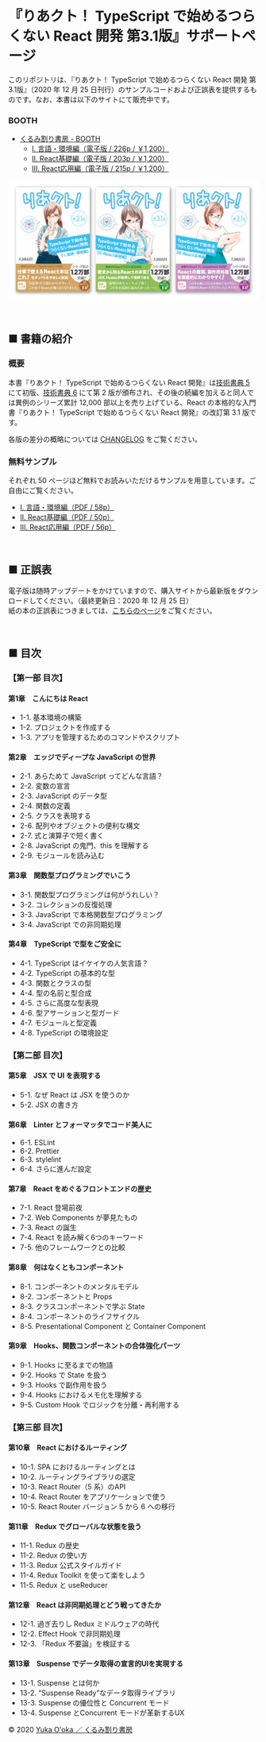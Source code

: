 # 『りあクト！ TypeScript で始めるつらくない React 開発 第3.1版』サポートページ

このリポジトリは、『りあクト！ TypeScript で始めるつらくない React 開発 第3.1版』（2020 年 12 月 25 日刊行）のサンプルコードおよび正誤表を提供するものです。なお、本書は以下のサイトにて販売中です。

### BOOTH

- [くるみ割り書房 - BOOTH](https://oukayuka.booth.pm/)
    - [Ⅰ. 言語・環境編（電子版 / 226p / ￥1,200）](https://booth.pm/ja/items/2368045)
    - [Ⅱ. React基礎編（電子版 / 203p / ￥1,200）](https://booth.pm/ja/items/2368019)
    - [Ⅲ. React応用編（電子版 / 215p / ￥1,200）](https://booth.pm/ja/items/2367992)

<a href="https://oukayuka.booth.pm/"><img src="./images/riakuto31-covers.png" /></a>

<br />

## ■ 書籍の紹介

### 概要

本書『りあクト！ TypeScript で始めるつらくない React 開発』は[技術書典 5](https://techbookfest.org/event/tbf05) にて初版、[技術書典 6](https://techbookfest.org/event/tbf06) にて第 2 版が頒布され、その後の続編を加えると同人では異例のシリーズ累計 12,000 部以上を売り上げている、React の本格的な入門書『りあクト！ TypeScript で始めるつらくない React 開発』の改訂第 3.1 版です。

各版の差分の概略については [CHANGELOG](./CHANGELOG.md) をご覧ください。

### 無料サンプル

それぞれ 50 ページほど無料でお読みいただけるサンプルを用意しています。ご自由にご覧ください。

- [Ⅰ. 言語・環境編（PDF / 58p）](./samples/riakuto31pt1-sample.pdf)
- [Ⅱ. React基礎編（PDF / 50p）](./samples/riakuto31pt2-sample.pdf)
- [Ⅲ. React応用編（PDF / 56p）](./samples/riakuto31pt3-sample.pdf)

<br />

## ■ 正誤表

電子版は随時アップデートをかけていますので、購入サイトから最新版をダウンロードしてください。（最終更新日：2020 年 12 月 25 日）  
紙の本の正誤表につきましては、[こちらのページ](./errata.md)をご覧ください。

<br />

## ■ 目次

### 【第一部 目次】

#### 第1章　こんにちは React

- 1-1. 基本環境の構築
- 1-2. プロジェクトを作成する
- 1-3. アプリを管理するためのコマンドやスクリプト

#### 第2章　エッジでディープな JavaScript の世界

- 2-1. あらためて JavaScript ってどんな言語？
- 2-2. 変数の宣言
- 2-3. JavaScript のデータ型
- 2-4. 関数の定義
- 2-5. クラスを表現する
- 2-6. 配列やオブジェクトの便利な構文
- 2-7. 式と演算子で短く書く
- 2-8. JavaScript の鬼門、this を理解する
- 2-9. モジュールを読み込む

#### 第3章　関数型プログラミングでいこう

- 3-1. 関数型プログラミングは何がうれしい？
- 3-2. コレクションの反復処理
- 3-3. JavaScript で本格関数型プログラミング
- 3-4. JavaScript での非同期処理

#### 第4章　TypeScript で型をご安全に

- 4-1. TypeScript はイケイケの人気言語？
- 4-2. TypeScript の基本的な型
- 4-3. 関数とクラスの型
- 4-4. 型の名前と型合成
- 4-5. さらに高度な型表現
- 4-6. 型アサーションと型ガード
- 4-7. モジュールと型定義
- 4-8. TypeScript の環境設定

### 【第二部 目次】

#### 第5章　JSX で UI を表現する

- 5-1. なぜ React は JSX を使うのか
- 5-2. JSX の書き方

#### 第6章　Linter とフォーマッタでコード美人に

- 6-1. ESLint
- 6-2. Prettier
- 6-3. stylelint
- 6-4. さらに進んだ設定

#### 第7章　React をめぐるフロントエンドの歴史

- 7-1. React 登場前夜
- 7-2. Web Components が夢見たもの
- 7-3. React の誕生
- 7-4. React を読み解く6つのキーワード
- 7-5. 他のフレームワークとの比較

#### 第8章　何はなくともコンポーネント

- 8-1. コンポーネントのメンタルモデル
- 8-2. コンポーネントと Props
- 8-3. クラスコンポーネントで学ぶ State
- 8-4. コンポーネントのライフサイクル
- 8-5. Presentational Component と Container Component

#### 第9章　Hooks、関数コンポーネントの合体強化パーツ

- 9-1. Hooks に至るまでの物語
- 9-2. Hooks で State を扱う
- 9-3. Hooks で副作用を扱う
- 9-4. Hooks におけるメモ化を理解する
- 9-5. Custom Hook でロジックを分離・再利用する

### 【第三部 目次】

#### 第10章　React におけるルーティング

- 10-1. SPA におけるルーティングとは
- 10-2. ルーティングライブラリの選定
- 10-3. React Router（5 系）のAPI
- 10-4. React Router をアプリケーションで使う
- 10-5. React Router バージョン 5 から 6 への移行

#### 第11章　Redux でグローバルな状態を扱う

- 11-1. Redux の歴史
- 11-2. Redux の使い方
- 11-3. Redux 公式スタイルガイド
- 11-4. Redux Toolkit を使って楽をしよう
- 11-5. Redux と useReducer

#### 第12章　React は非同期処理とどう戦ってきたか

- 12-1. 過ぎ去りし Redux ミドルウェアの時代
- 12-2. Effect Hook で非同期処理
- 12-3. 「Redux 不要論」を検証する

#### 第13章　Suspense でデータ取得の宣言的UIを実現する

- 13-1. Suspense とは何か
- 13-2. “Suspense  Ready”なデータ取得ライブラリ
- 13-3. Suspense の優位性と Concurrent モード
- 13-4. Suspense とConcurrent モードが革新するUX

© 2020 [Yuka O'oka ／ くるみ割り書房](https://oukayuka.booth.pm/)

